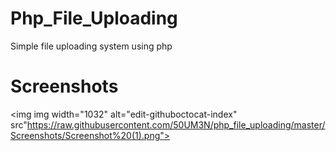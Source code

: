 # Php_File_Uploading
Simple file uploading system using php
# Screenshots
<img img width="1032" alt="edit-githuboctocat-index" src"https://raw.githubusercontent.com/50UM3N/php_file_uploading/master/Screenshots/Screenshot%20(1).png">
